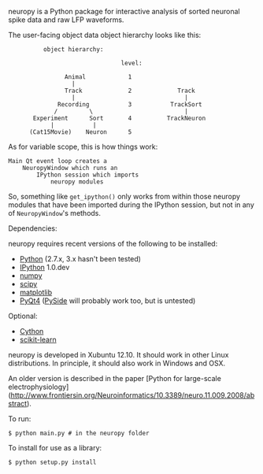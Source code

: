 neuropy is a Python package for interactive analysis of sorted neuronal spike
data and raw LFP waveforms.

The user-facing object data object hierarchy looks like this:
```
          object hierarchy:

                                level:

                Animal            1
                  |
                Track             2             Track
                  |                               |
              Recording           3           TrackSort
             /         \                          |
       Experiment      Sort       4          TrackNeuron
            |           |
      (Cat15Movie)    Neuron      5
```
As for variable scope, this is how things work:
```
Main Qt event loop creates a
    NeuropyWindow which runs an
        IPython session which imports
            neuropy modules
```
So, something like `get_ipython()` only works from within those neuropy modules
that have been imported during the IPython session, but not in any of
`NeuropyWindow`'s methods.

Dependencies:

neuropy requires recent versions of the following to be installed:

* [Python](http://python.org) (2.7.x, 3.x hasn't been tested)
* [IPython](http://ipython.org) 1.0.dev
* [numpy](http://numpy.org)
* [scipy](http://scipy.org)
* [matplotlib](http://matplotlib.org)
* [PyQt4](http://www.riverbankcomputing.co.uk/software/pyqt)
  ([PySide](http://pyside.org) will probably work too, but is untested)

Optional:

* [Cython](http://cython.org)
* [scikit-learn](http://scikit-learn.org)

neuropy is developed in Xubuntu 12.10. It should work in other Linux distributions.
In principle, it should also work in Windows and OSX.

An older version is described in the paper [Python for large-scale electrophysiology]
(http://www.frontiersin.org/Neuroinformatics/10.3389/neuro.11.009.2008/abstract).

To run:
```
$ python main.py # in the neuropy folder
```
To install for use as a library:
```
$ python setup.py install
```
